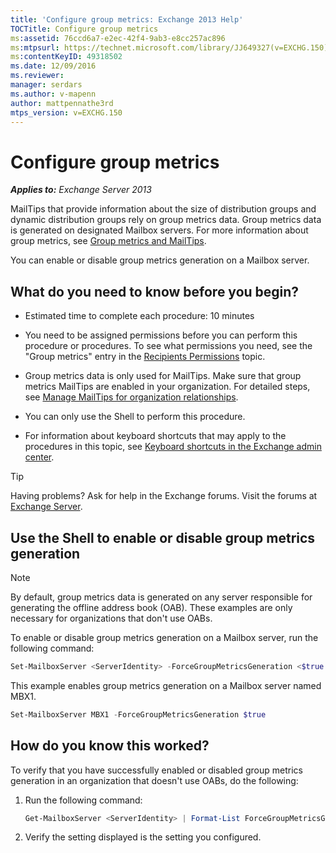 ```yaml
---
title: 'Configure group metrics: Exchange 2013 Help'
TOCTitle: Configure group metrics
ms:assetid: 76ccd6a7-e2ec-42f4-9ab3-e8cc257ac896
ms:mtpsurl: https://technet.microsoft.com/library/JJ649327(v=EXCHG.150)
ms:contentKeyID: 49318502
ms.date: 12/09/2016
ms.reviewer: 
manager: serdars
ms.author: v-mapenn
author: mattpennathe3rd
mtps_version: v=EXCHG.150
---
```


# Configure group metrics

_**Applies to:** Exchange Server 2013_

MailTips that provide information about the size of distribution groups and dynamic distribution groups rely on group metrics data. Group metrics data is generated on designated Mailbox servers. For more information about group metrics, see [Group metrics and MailTips](group-metrics-and-https://docs.microsoft.com/en-us/exchange/clients-and-mobile-in-exchange-online/mailtips/mailtips).

You can enable or disable group metrics generation on a Mailbox server.

## What do you need to know before you begin?

- Estimated time to complete each procedure: 10 minutes

- You need to be assigned permissions before you can perform this procedure or procedures. To see what permissions you need, see the "Group metrics" entry in the [Recipients Permissions](recipients-permissions-exchange-2013-help.md) topic.

- Group metrics data is only used for MailTips. Make sure that group metrics MailTips are enabled in your organization. For detailed steps, see [Manage MailTips for organization relationships](https://docs.microsoft.com/en-us/exchange/clients-and-mobile-in-exchange-online/mailtips/manage-mailtips-for-organization-relationships).

- You can only use the Shell to perform this procedure.

- For information about keyboard shortcuts that may apply to the procedures in this topic, see [Keyboard shortcuts in the Exchange admin center](keyboard-shortcuts-in-the-exchange-admin-center-2013-help.md).

> [!TIP]
> Having problems? Ask for help in the Exchange forums. Visit the forums at [Exchange Server](https://go.microsoft.com/fwlink/p/?linkid=60612).

## Use the Shell to enable or disable group metrics generation

> [!NOTE]
> By default, group metrics data is generated on any server responsible for generating the offline address book (OAB). These examples are only necessary for organizations that don't use OABs.

To enable or disable group metrics generation on a Mailbox server, run the following command:

```powershell
Set-MailboxServer <ServerIdentity> -ForceGroupMetricsGeneration <$true | $false>
```

This example enables group metrics generation on a Mailbox server named MBX1.

```powershell
Set-MailboxServer MBX1 -ForceGroupMetricsGeneration $true
```

## How do you know this worked?

To verify that you have successfully enabled or disabled group metrics generation in an organization that doesn't use OABs, do the following:

1. Run the following command:

    ```powershell
    Get-MailboxServer <ServerIdentity> | Format-List ForceGroupMetricsGeneration
    ```

2. Verify the setting displayed is the setting you configured.
